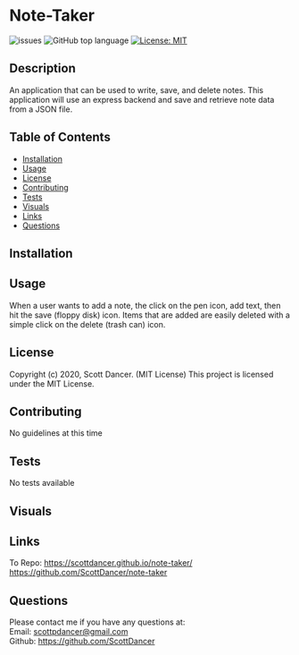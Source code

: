 # Note-Taker

![issues](https://img.shields.io/github/issues/ScottDancer/note-taker)
![GitHub top language](https://img.shields.io/github/languages/top/ScottDancer/note-taker)
[![License: MIT](https://img.shields.io/badge/License-MIT-yellow.svg)](https://opensource.org/licenses/MIT)
  
## Description 
An application that can be used to write, save, and delete notes. This application will use an express backend and save and retrieve note data from a JSON file.


## Table of Contents 
* [Installation](#Installation)
* [Usage](#Usage)
* [License](#License)
* [Contributing](#Contributing)
* [Tests](#Tests)
* [Visuals](#Visuals)
* [Links](#Links)
* [Questions](#Questions)

## Installation


## Usage
When a user wants to add a note, the click on the pen icon, add text, then hit the save (floppy disk) icon.  Items that are added are easily deleted with a simple click on the delete (trash can) icon.



## License
Copyright (c) 2020, Scott Dancer. (MIT License)
This project is licensed under the MIT License.

## Contributing 
No guidelines at this time 

## Tests
No tests available 

## Visuals

## Links
To Repo: 
 https://scottdancer.github.io/note-taker/
 https://github.com/ScottDancer/note-taker
 

## Questions 
Please contact me if you have any questions at:
<br>Email: scottpdancer@gmail.com
<br>Github: https://github.com/ScottDancer
